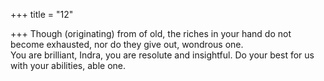 +++
title = "12"

+++
Though (originating) from of old, the riches in your hand do not  become exhausted, nor do they give out, wondrous one.  
You are brilliant, Indra, you are resolute and insightful. Do your best  for us with your abilities, able one.  